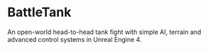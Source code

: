 # BattleTank
An open-world head-to-head tank fight with simple AI, terrain and advanced control systems in Unreal Engine 4.
